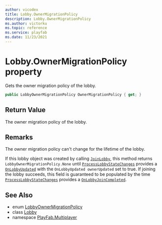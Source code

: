 ```yaml
---
author: vicodex
title: Lobby.OwnerMigrationPolicy
description: Lobby.OwnerMigrationPolicy
ms.author: victorku
ms.topic: reference
ms.service: playfab
ms.date: 11/23/2021
---
```


# Lobby.OwnerMigrationPolicy property

Gets the owner migration policy of the lobby.

```csharp
public LobbyOwnerMigrationPolicy OwnerMigrationPolicy { get; }
```

## Return Value

The owner migration policy of the lobby.

## Remarks

The owner migration policy can't change for the lifetime of the lobby.

If this lobby object was created by calling [`JoinLobby`](../PlayFabMultiplayer/JoinLobby.md), this method returns `LobbyOwnerMigrationPolicy.None` until [`ProcessLobbyStateChanges`](../PlayFabMultiplayer/ProcessLobbyStateChanges.md) provides a [`OnLobbyUpdated`](../PlayFabMultiplayer/OnLobbyUpdated.md) with the `OnLobbyUpdated ownerUpdated` set to true. If joining the lobby succeeds, this field is guaranteed to be populated by the time [`ProcessLobbyStateChanges`](../PlayFabMultiplayer/ProcessLobbyStateChanges.md) provides a [`OnLobbyJoinCompleted`](../PlayFabMultiplayer/OnLobbyJoinCompleted.md).

## See Also

* enum [LobbyOwnerMigrationPolicy](../LobbyOwnerMigrationPolicy.md)
* class [Lobby](../Lobby.md)
* namespace [PlayFab.Multiplayer](../../PlayFabMultiplayerSDK.md)

